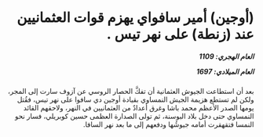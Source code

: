 <h1 dir="rtl">(أوجين) أمير سافواي يهزم قوات العثمانيين عند (زنطة) على نهر تيس .</h1>

<h5 dir="rtl">العام الهجري:  1109

العام الميلادي: 1697

</h5>

<p dir="rtl">بعد أن استطاعت الجيوش العثمانية أن تفكَّ الحصار الروسي عن آزوف سارت إلى المجر، ولكن لم تستطع هزيمة الجيش النمساوي بقيادة أوجين دي سافوا على نهر تيس، فقُتل يومها الصدر الأعظم محمد باشا وغرق أعدادٌ من العثمانيين في النهر، ولاحقهم القائد النمساوي حتى دخل بلاد البوسنة، ثم تولى الصدارة العظمى حسين كوبريلي، فسار نحو النمسا فتقهقرت أمامه جيوشُها ودفعهم إلى ما بعد نهر السافا.</p></br>

